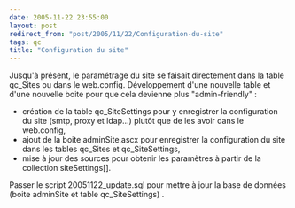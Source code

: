 ```yaml
---
date: 2005-11-22 23:55:00
layout: post
redirect_from: "post/2005/11/22/Configuration-du-site"
tags: qc
title: "Configuration du site"
---
```


Jusqu'à présent, le paramétrage du site se faisait directement dans la table
qc_Sites ou dans le web.config. Développement d'une nouvelle table et d'une
nouvelle boite pour que cela devienne plus "admin-friendly" :

* création de la table qc_SiteSettings pour y enregistrer la configuration du
site (smtp, proxy et ldap...) plutôt que de les avoir dans le web.config,
* ajout de la boite adminSite.ascx pour enregistrer la configuration du site
dans les tables qc_Sites et qc_SiteSettings,
* mise à jour des sources pour obtenir les paramètres à partir de la
collection siteSettings[].

Passer le script 20051122_update.sql pour mettre à jour la base de données
(boite adminSite et table qc_SiteSettings) .
